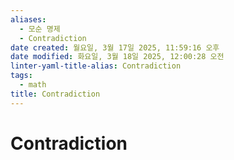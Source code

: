 ```yaml
---
aliases:
  - 모순 명제
  - Contradiction
date created: 월요일, 3월 17일 2025, 11:59:16 오후
date modified: 화요일, 3월 18일 2025, 12:00:28 오전
linter-yaml-title-alias: Contradiction
tags:
  - math
title: Contradiction
---
```


# Contradiction
